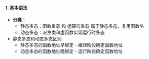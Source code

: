#### 1. 基本语法
+ **分类：**
    + 静态多态：函数重载 和 运算符重载 属于静态多态，复用函数名
    + 动态多态：派生类和虚函数实现运行时多态
+ 静态多态和动态多态区别
    + 静态多态的函数地址早绑定 - 编译阶段确定函数地址
    + 动态多态的函数地址晚绑定 - 运行阶段确定函数地址
